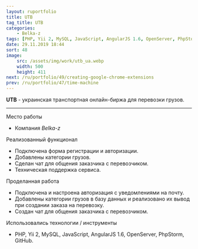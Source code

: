 ```yaml
---
layout: ruportfolio
title: UTB
tag_title: UTB
categories:
    - Belka-z
tags: [PHP, Yii 2, MySQL, JavaScript, AngularJS 1.6, OpenServer, PhpStorm, GitHub]
date: 29.11.2019 18:44
sort: 48
image: 
    src: /assets/img/work/utb_ua.webp 
    width: 500
    height: 411
next: /ru/portfolio/49/creating-google-chrome-extensions
prev: /ru/portfolio/47/time-machine
---
```


**UTB** - украинская транспортная онлайн-биржа для перевозки грузов.

---

Место работы

* Компания _Belka-z_

Реализованный функционал

* Подключена форма регистрации и авторизации.
* Добавлены категории грузов.
* Сделан чат для общения заказчика с перевозчиком.
* Техническая поддержка сервиса.

Проделанная работа

* Подключена и настроена авторизация с уведомлениями на почту.
* Добавлены категории грузов в базу данных и реализовано их вывод при создании заказа на перевозку.
* Создан чат для общения заказчика с перевозчиком.

Использовались технологии / инструменты

* PHP, Yii 2, MySQL, JavaScript, AngularJS 1.6, OpenServer, PhpStorm, GitHub.
